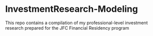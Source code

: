 # InvestmentResearch-Modeling
This repo contains a compilation of my professional-level investment research prepared for the JFC Financial Residency program
